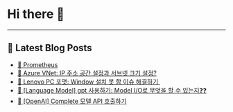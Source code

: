 # Hi there 👋
---
## 📕 Latest Blog Posts
- [📖 Prometheus](https://honge1122.tistory.com/112)
- [📖 Azure VNet: IP 주소 공간 설정과 서브넷 크기 설정?](https://honge1122.tistory.com/111)
- [📖 Lenovo PC 포맷: Window 설치 못 함 이슈 해결하기 ️](https://honge1122.tistory.com/110)
- [📖 [Language Model] gpt 사용하기: Model I/O로 무엇을 할 수 있는지❓❓](https://honge1122.tistory.com/109)
- [📖 [OpenAI] Complete 모델 API 호출하기](https://honge1122.tistory.com/108)
